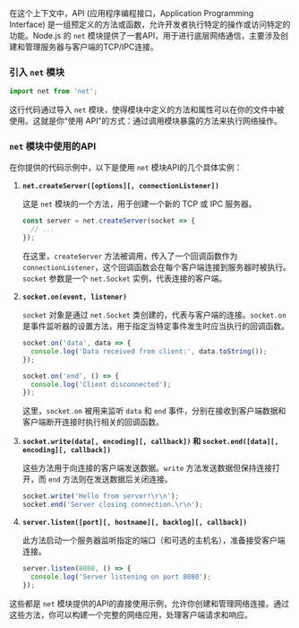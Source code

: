在这个上下文中，API (应用程序编程接口，Application Programming Interface) 是一组预定义的方法或函数，允许开发者执行特定的操作或访问特定的功能。Node.js 的 `net` 模块提供了一套API，用于进行底层网络通信，主要涉及创建和管理服务器与客户端的TCP/IPC连接。

### 引入 `net` 模块

```javascript
import net from 'net';
```

这行代码通过导入 `net` 模块，使得模块中定义的方法和属性可以在你的文件中被使用。这就是你“使用 API”的方式：通过调用模块暴露的方法来执行网络操作。

### `net` 模块中使用的API

在你提供的代码示例中，以下是使用 `net` 模块API的几个具体实例：

1. **`net.createServer([options][, connectionListener])`**

   这是 `net` 模块的一个方法，用于创建一个新的 TCP 或 IPC 服务器。

   ```javascript
   const server = net.createServer(socket => {
     // ...
   });
   ```

   在这里，`createServer` 方法被调用，传入了一个回调函数作为 `connectionListener`，这个回调函数会在每个客户端连接到服务器时被执行。`socket` 参数是一个 `net.Socket` 实例，代表连接的客户端。

2. **`socket.on(event, listener)`**

   `socket` 对象是通过 `net.Socket` 类创建的，代表与客户端的连接。`socket.on` 是事件监听器的设置方法，用于指定当特定事件发生时应当执行的回调函数。

   ```javascript
   socket.on('data', data => {
     console.log('Data received from client:', data.toString());
   });

   socket.on('end', () => {
     console.log('Client disconnected');
   });
   ```

   这里，`socket.on` 被用来监听 `data` 和 `end` 事件，分别在接收到客户端数据和客户端断开连接时执行相关的回调函数。

3. **`socket.write(data[, encoding][, callback])` 和 `socket.end([data][, encoding][, callback])`**

   这些方法用于向连接的客户端发送数据。`write` 方法发送数据但保持连接打开，而 `end` 方法则在发送数据后关闭连接。

   ```javascript
   socket.write('Hello from server!\r\n');
   socket.end('Server closing connection.\r\n');
   ```

4. **`server.listen([port][, hostname][, backlog][, callback])`**

   此方法启动一个服务器监听指定的端口（和可选的主机名），准备接受客户端连接。

   ```javascript
   server.listen(8080, () => {
     console.log('Server listening on port 8080');
   });
   ```

这些都是 `net` 模块提供的API的直接使用示例，允许你创建和管理网络连接。通过这些方法，你可以构建一个完整的网络应用，处理客户端请求和响应。